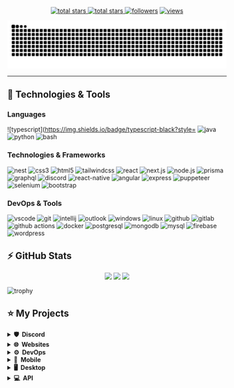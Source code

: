 <p align="center">
  <a href="https://github.com/0-don?tab=repositories&sort=stargazers">
    <img alt="total stars" title="Total stars on GitHub" src="https://custom-icon-badges.herokuapp.com/badge/dynamic/json?logo=star&host=formatted-dynamic-badges.herokuapp.com&formatter=metric&style=for-the-badge&color=55960c&labelColor=488207&label=stars&query=$.stars&url=https://api.github-star-counter.workers.dev/user/0-don"/>
  </a>
  <a href="https://github.com/0-don?tab=repositories&sort=stargazers">
    <img alt="total stars" title="Total forks on GitHub" src="https://custom-icon-badges.herokuapp.com/badge/dynamic/json?logo=fork&host=formatted-dynamic-badges.herokuapp.com&formatter=metric&style=for-the-badge&color=ff0013&labelColor=ae1206&label=forks&query=$.forks&url=https://api.github-star-counter.workers.dev/user/0-don"/>
  </a>
  <a href="https://github.com/0-don?tab=followers">
    <img alt="followers" title="Follow me on Github" src="https://custom-icon-badges.herokuapp.com/github/followers/0-don?color=236ad3&labelColor=1155ba&style=for-the-badge&logo=person-add&label=Follow&logoColor=white"/></a>
  <a href="https://github.com/0-don/Simple-View-Counter">
    <img alt="views" title="GitHub profile views" src="https://komarev.com/ghpvc/?username=0-don&style=for-the-badge&color=lightgrey"/>
  </a>
</p>

![github contribution grid snake animation](https://raw.githubusercontent.com/0-don/0-don/output/github-contribution-grid-snake-dark.svg)

---

## 🚀 Technologies & Tools

### Languages

![typescript](https://img.shields.io/badge/typescript-black?style=
![java](https://custom-icon-badges.herokuapp.com/badge/java-black.svg?logo=java&logoColor=white&style=flat-square)
![python](https://img.shields.io/badge/python-black?style=flat-square&logo=python)
![bash](https://img.shields.io/badge/bash-black?style=flat-square&logo=gnu-bash)

### Technologies & Frameworks

![nest](https://img.shields.io/badge/nest-black?style=flat-square&logo=nestjs)
![css3](https://img.shields.io/badge/css3-black?style=flat-square&logo=css3&logoColor=1572B6)
![html5](https://img.shields.io/badge/html5-black?style=flat-square&logo=html5)
![tailwindcss](https://img.shields.io/badge/tailwindcss-black?style=flat-square&logo=tailwindcss)
![react](https://img.shields.io/badge/react-black?style=flat-square&logo=react)
![next.js](https://img.shields.io/badge/next.js-black?style=flat-square&logo=next.js)
![node.js](https://img.shields.io/badge/node.js-black?style=flat-square&logo=node.js)
![prisma](https://img.shields.io/badge/prisma-black?style=flat-square&logo=prisma&logoColor=2D3748)
![graphql](https://img.shields.io/badge/graphql-black?style=flat-square&logo=graphql&logoColor=E10098)
![discord](https://img.shields.io/badge/discord.js-black?style=flat-square&logo=discord)
![react-native](https://img.shields.io/badge/react_native-black?style=flat-square&logo=react)
![angular](https://img.shields.io/badge/angular-black?style=flat-square&logo=angular&logoColor=DD0031)
![express](https://img.shields.io/badge/express-black?style=flat-square&logo=express)
![puppeteer](https://img.shields.io/badge/puppeteer-black?style=flat-square&logo=puppeteer)
![selenium](https://img.shields.io/badge/selenium-black?style=flat-square&logo=selenium)
![bootstrap](https://img.shields.io/badge/bootstrap-black?style=flat-square&logo=bootstrap)

### DevOps & Tools

![vscode](https://img.shields.io/badge/vscode-black?style=flat-square&logo=visual-studio-code&logoColor=007ACC)
![git](https://img.shields.io/badge/git-black?style=flat-square&logo=git)
![intellij](https://img.shields.io/badge/intellij-black?style=flat-square&logo=intellij-idea)
![outlook](https://custom-icon-badges.herokuapp.com/badge/outlook-black.svg?logo=outlook&logoColor=blue&style=flat-square)
![windows](https://img.shields.io/badge/windows-black?style=flat-square&logo=windows&logoColor=0078D6)
![linux](https://img.shields.io/badge/linux-black?style=flat-square&logo=linux)
![github](https://img.shields.io/badge/github-black?style=flat-square&logo=github)
![gitlab](https://img.shields.io/badge/gitlab-black?style=flat-square&logo=gitlab)
![github actions](https://img.shields.io/badge/github_actions-black?style=flat-square&logo=github-actions)
![docker](https://img.shields.io/badge/docker-black?style=flat-square&logo=docker)
![postgresql](https://img.shields.io/badge/postgresql-black?style=flat-square&logo=postgresql)
![mongodb](https://img.shields.io/badge/mongodb-black?style=flat-square&logo=mongodb)
![mysql](https://img.shields.io/badge/mysql-black?style=flat-square&logo=mysql)
![firebase](https://img.shields.io/badge/firebase-black?style=flat-square&logo=firebase)
![wordpress](https://img.shields.io/badge/wordpress-black?style=flat-square&logo=wordpress)

## ⚡ GitHub Stats

<p align="center">
    <img height="120px" src="https://github-readme-streak-stats.herokuapp.com/?user=0-don&hide_border=true&theme=dark" />
    <img height="120px" src="https://github-readme-stats.vercel.app/api?username=0-don&hide_title=true&hide_border=true&show_icons=true&include_all_commits=true&count_private=true&line_height=21&hide_rank=true&icon_color=fa8b00&theme=dark" />
    <img height="120px" src="https://github-readme-stats.vercel.app/api/top-langs/?username=0-don&hide=html&hide_title=true&hide_border=true&layout=compact&langs_count=8&theme=dark" />
</p>

![trophy](https://github-profile-trophy.vercel.app/?username=0-don&theme=onedark&column=-1)

## ⭐ My Projects

<details>
  <summary><b>🛡️ &nbsp;Discord</b></summary>
  <br/>
  <p align="center">
    <a href="https://github.com/0-don/coding.global-bot">
      <img height="120px" src="https://github-readme-stats.vercel.app/api/pin/?username=0-don&repo=coding.global-bot&theme=react&bg_color=151515&title_color=fff&icon_color=fa8b00&hide_border=true&show_icons=false" />
    </a>
    <a href="https://github.com/0-don/coding.global-web">
     <img height="120px" src="https://github-readme-stats.vercel.app/api/pin/?username=0-don&repo=coding.global-web&theme=react&bg_color=151515&title_color=fff&icon_color=fa8b00&hide_border=true&show_icons=false" />
    </a>
  </p>
  <p align="center">
    <a href="https://github.com/0-don/DiscordCustomUrlSniper">
      <img height="120px" src="https://github-readme-stats.vercel.app/api/pin/?username=0-don&repo=DiscordCustomUrlSniper&theme=react&bg_color=151515&title_color=fff&icon_color=fa8b00&hide_border=true&show_icons=false" />
    </a>
    <a href="https://github.com/0-don/DisboardBumpBot">
      <img height="120px" src="https://github-readme-stats.vercel.app/api/pin/?username=0-don&repo=DisboardBumpBot&theme=react&bg_color=151515&title_color=fff&icon_color=fa8b00&hide_border=true&show_icons=false" />
    </a>
</p>
</details>

<details>
  <summary><b>🌐 &nbsp;Websites</b></summary>
  <br/>
  <p align="center">
    <a href="https://github.com/0-don/echat">
      <img height="120px" src="https://github-readme-stats.vercel.app/api/pin/?username=0-don&repo=echat&theme=react&bg_color=151515&title_color=fff&icon_color=fa8b00&hide_border=true&show_icons=false" />
    </a>
    <a href="https://github.com/0-don/privnote">
      <img height="120px" src="https://github-readme-stats.vercel.app/api/pin/?username=0-don&repo=privnote&theme=react&bg_color=151515&title_color=fff&icon_color=fa8b00&hide_border=true&show_icons=false" />
    </a>

  </p>
  <p align="center">
    <a href="https://github.com/0-don/clips">
      <img height="120px" src="https://github-readme-stats.vercel.app/api/pin/?username=0-don&repo=clips&theme=react&bg_color=151515&title_color=fff&icon_color=fa8b00&hide_border=true&show_icons=false" />
    </a>
    <a href="https://github.com/0-don/palarm">
      <img height="120px" src="https://github-readme-stats.vercel.app/api/pin/?username=0-don&repo=palarm&theme=react&bg_color=151515&title_color=fff&icon_color=fa8b00&hide_border=true&show_icons=false" />
    </a>
  </p>
  <p align="center">
    <a href="https://github.com/0-don/cashclock">
      <img height="120px" src="https://github-readme-stats.vercel.app/api/pin/?username=0-don&repo=cashclock&theme=react&bg_color=151515&title_color=fff&icon_color=fa8b00&hide_border=true&show_icons=false" />
    </a>
  </p>
</details>

<details>
  <summary><b>⚙️ &nbsp;DevOps</b></summary>
  <br/>
  <p align="center">
    <a href="https://github.com/0-don/traefik">
      <img height="120px" src="https://github-readme-stats.vercel.app/api/pin/?username=0-don&repo=traefik&theme=react&bg_color=151515&title_color=fff&icon_color=fa8b00&hide_border=true&show_icons=false" />
    </a>
    <a href="https://github.com/0-don/portainer">
      <img height="120px" src="https://github-readme-stats.vercel.app/api/pin/?username=0-don&repo=portainer&theme=react&bg_color=151515&title_color=fff&icon_color=fa8b00&hide_border=true&show_icons=false" />
    </a>
  </p>
  <p align="center">
    <a href="https://github.com/0-don/self-hosted-runner">
      <img height="120px" src="https://github-readme-stats.vercel.app/api/pin/?username=0-don&repo=self-hosted-runner&theme=react&bg_color=151515&title_color=fff&icon_color=fa8b00&hide_border=true&show_icons=false" />
    </a>
  </p>
</details>

<details>
  <summary><b>📱 &nbsp;Mobile</b></summary>
  <br/>
  <p align="center">
    <a href="https://github.com/0-don/world-of-gaming">
      <img height="120px" src="https://github-readme-stats.vercel.app/api/pin/?username=0-don&repo=world-of-gaming&theme=react&bg_color=151515&title_color=fff&icon_color=fa8b00&hide_border=true&show_icons=false" />
    </a>
    <a href="https://github.com/0-don/MealsToGo">
      <img height="120px" src="https://github-readme-stats.vercel.app/api/pin/?username=0-don&repo=MealsToGo&theme=react&bg_color=151515&title_color=fff&icon_color=fa8b00&hide_border=true&show_icons=false" />
    </a>
  </p>
</details>

<details>
  <summary><b>🖥️ &nbsp;Desktop</b></summary>
  <br/>
  <p align="center">
    <a href="https://github.com/0-don/clippy">
      <img height="120px" src="https://github-readme-stats.vercel.app/api/pin/?username=0-don&repo=clippy&theme=react&bg_color=151515&title_color=fff&icon_color=fa8b00&hide_border=true&show_icons=false" />
    </a>
    <a href="https://github.com/0-don/ColorDetector">
      <img height="120px" src="https://github-readme-stats.vercel.app/api/pin/?username=0-don&repo=ColorDetector&theme=react&bg_color=151515&title_color=fff&icon_color=fa8b00&hide_border=true&show_icons=false" />
    </a>
  </p>
</details>

<details>
  <summary><b>💻 &nbsp;API</b></summary>
  <br/>
  <p align="center">
    <a href="https://github.com/0-don/igdb-graphql">
      <img height="120px" src="https://github-readme-stats.vercel.app/api/pin/?username=0-don&repo=igdb-graphql&theme=react&bg_color=151515&title_color=fff&icon_color=fa8b00&hide_border=true&show_icons=false" />
    </a>
  </p>
</details>
